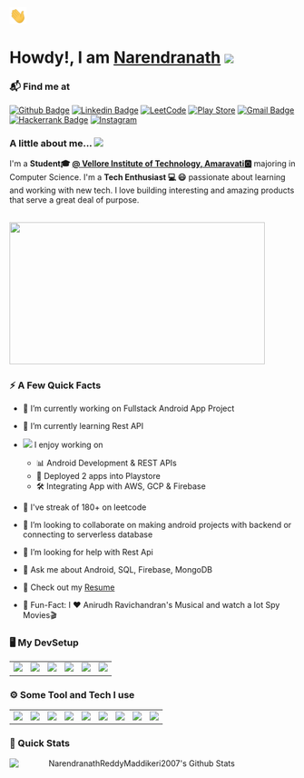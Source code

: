 <img width="30px" margin="0px" src="https://raw.githubusercontent.com/ABSphreak/ABSphreak/master/gifs/Hi.gif">
<h1>Howdy!, I am <a href="https://github.com/NarendranathReddyMaddikeri2007">Narendranath</a> <img height="30px" src="https://emojis.slackmojis.com/emojis/images/1531849430/4246/blob-sunglasses.gif?1531849430"></h1>
</h1>

### 📬 Find me at
[![Github Badge](http://img.shields.io/badge/-Github-black?style=flat-square&logo=github&link=https://github.com/NarendranathReddyMaddikeri2007)](https://github.com/NarendranathReddyMaddikeri2007) 
[![Linkedin Badge](https://img.shields.io/badge/-LinkedIn-blue?style=flat-square&logo=Linkedin&logoColor=white&link=https://www.linkedin.com/in/maddikeri-narendranath-reddy-75494b225)](https://www.linkedin.com/in/maddikeri-narendranath-reddy-75494b225)
[![LeetCode](https://img.shields.io/badge/LeetCode-000000?style=for-the-badge&logo=LeetCode&logoColor=#d16c06&link=https://leetcode.com/narendranath2007/)](https://leetcode.com/narendranath2007/)
[![Play Store](https://img.shields.io/badge/Google_Play-414141?style=for-the-badge&logo=google-play&logoColor=white&link=https://play.google.com/store/apps/dev?id=6496052605811891931)](https://play.google.com/store/apps/dev?id=6496052605811891931)
[![Gmail Badge](https://img.shields.io/badge/-Gmail-d14836?style=flat-square&logo=Gmail&logoColor=white&link=mailto:narendranath.maddikeri2007@gmail.com)](mailto:narendranath.maddikeri2007@gmail.com)
[![Hackerrank Badge](https://img.shields.io/badge/-Hackerrank-2EC866?style=flat-square&logo=HackerRank&logoColor=white&link=https://www.hackerrank.com/narendranath_ma1)](https://www.hackerrank.com/narendranath_ma1)
[![Instagram](https://img.shields.io/badge/Instagram-%23E4405F.svg?style=for-the-badge&logo=Instagram&logoColor=white&link=https://www.instagram.com/itz_narru2007_/)](https://www.instagram.com/itz_narru2007_/)


### A little about me...  <img src="https://media.giphy.com/media/VgCDAzcKvsR6OM0uWg/giphy.gif" width="50"> 
I'm a **Student🎓 [@ Vellore Institute of Technology, Amaravati🅾️](https://vitap.ac.in/)** majoring in Computer Science. I'm a **Tech Enthusiast 💻 😃** passionate about learning and working with new tech. I love building interesting and amazing products that serve a great deal of purpose. <br/><br/>

<img width="450" height="250" src="https://user-images.githubusercontent.com/74038190/212749171-b84692a8-2b04-4e3b-93ca-ac14705da224.gif">

### ⚡️ A Few Quick Facts

- 🔭 I’m currently working on Fullstack Android App Project
- 🌱 I’m currently learning Rest API 


- <img src="https://media.giphy.com/media/WUlplcMpOCEmTGBtBW/giphy.gif" width="30">  I enjoy working on
  - 📊 Android Development & REST APIs
  - 📱 Deployed 2 apps into Playstore
  - 🛠 Integrating App with AWS, GCP & Firebase
- 📝 I've streak of 180+ on leetcode
- 👯 I’m looking to collaborate on making android projects with backend or connecting to serverless database
- 🤔 I’m looking for help with Rest Api
- 💬 Ask me about Android, SQL, Firebase, MongoDB
- 📙 Check out my [Resume]([https://www.linkedin.com/in/maddikeri-narendranath-reddy-75494b225](https://drive.google.com/file/d/1Z5rHnc0Ur-Z5qyaY5JUo395UrnudjK0i/view?usp=sharing))
- 🎉 Fun-Fact: I ❤️ Anirudh  Ravichandran's Musical and watch a lot Spy Movies🎬

  
### 🖥️ My DevSetup
<table>
	<tr>
<td><img height="40" src="https://user-images.githubusercontent.com/25181517/192108892-6e9b5cdf-4e35-4a70-ad9a-801a93a07c1c.png"></td>
<td><img height="40" src="https://user-images.githubusercontent.com/25181517/192108895-20dc3343-43e3-4a54-a90e-13a4abbc57b9.png"></td>
<td><img height="40" src="https://user-images.githubusercontent.com/25181517/192108891-d86b6220-e232-423a-bf5f-90903e6887c3.png"></td>
<td><img height="40" src="https://user-images.githubusercontent.com/25181517/192109061-e138ca71-337c-4019-8d42-4792fdaa7128.png"></td>
<td><img height="40" src="https://user-images.githubusercontent.com/25181517/192108372-f71d70ac-7ae6-4c0d-8395-51d8870c2ef0.png"></td>
<td><img height="40" src="https://user-images.githubusercontent.com/25181517/186884150-05e9ff6d-340e-4802-9533-2c3f02363ee3.png"></td>
   </tr>
</table>

### ⚙️ Some Tool and Tech I use
<table>
	<tr>
		<td><img height="30" src="https://user-images.githubusercontent.com/25181517/189716855-2c69ca7a-5149-4647-936d-780610911353.png"></td>
		<td><img height="30" src="https://user-images.githubusercontent.com/25181517/117201156-9a724800-adec-11eb-9a9d-3cd0f67da4bc.png"></td>
		<td><img height="30" src="https://user-images.githubusercontent.com/25181517/117201470-f6d56780-adec-11eb-8f7c-e70e376cfd07.png"></td>
		<td><img height="30" src="https://user-images.githubusercontent.com/25181517/185062810-7ee0c3d2-17f2-4a98-9d8a-a9576947692b.png"></td>
		<td><img height="30" src="https://user-images.githubusercontent.com/25181517/117269608-b7dcfb80-ae58-11eb-8e66-6cc8753553f0.png"></td>
		<td><img height="30" src="https://user-images.githubusercontent.com/25181517/183896128-ec99105a-ec1a-4d85-b08b-1aa1620b2046.png"></td>
		<td><img height="30" src="https://user-images.githubusercontent.com/25181517/182884177-d48a8579-2cd0-447a-b9a6-ffc7cb02560e.png"></td>
		<td><img height="30" src="https://github.com/marwin1991/profile-technology-icons/assets/136815194/82df4543-236b-4e45-9604-5434e3faab17"></td>
		<td><img height="30" src="https://user-images.githubusercontent.com/25181517/183896132-54262f2e-6d98-41e3-8888-e40ab5a17326.png"></td>
	</tr>
</table>


### 🚀 Quick Stats
<p align="center">
<img width="450" align="left" src="https://github-readme-stats-defcon27.vercel.app/api?username=NarendranathReddyMaddikeri2007&show_icons=true&line_height=21&theme=react" alt="NarendranathReddyMaddikeri2007's Github Stats" />
</p>


